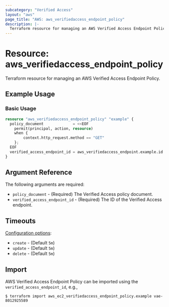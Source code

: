 ```yaml
---
subcategory: "Verified Access"
layout: "aws"
page_title: "AWS: aws_verifiedaccess_endpoint_policy"
description: |-
  Terraform resource for managing an AWS Verified Access Endpoint Policy.
---
```


# Resource: aws_verifiedaccess_endpoint_policy

Terraform resource for managing an AWS Verified Access Endpoint Policy.

## Example Usage

### Basic Usage

```terraform
resource "aws_verifiedaccess_endpoint_policy" "example" {
  policy_document             = <<EOF
    permit(principal, action, resource) 
    when {
        context.http_request.method == "GET"
    };
  EOF
  verified_access_endpoint_id = aws_verifiedaccess_endpoint.example.id
}
```

## Argument Reference

The following arguments are required:

* `policy_document` - (Required) The Verified Access policy document.
* `verified_access_endpoint_id` - (Required) The ID of the Verified Access endpoint.

## Timeouts

[Configuration options](https://developer.hashicorp.com/terraform/language/resources/syntax#operation-timeouts):

* `create` - (Default `5m`)
* `update` - (Default `5m`)
* `delete` - (Default `5m`)

## Import

AWS Verified Access Endpoint Policy can be imported using the `verified_access_endpoint_id`, e.g.,

```
$ terraform import aws_ec2_verifiedaccess_endpoint_policy.example vae-8012925589
```
